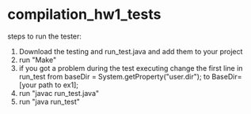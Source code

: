 # compilation_hw1_tests

steps to run the tester:
1. Download the testing and run_test.java and add them to your project 
2. run "Make"
3. if you got a problem during the test executing change the first line in run_test from   baseDir = System.getProperty("user.dir"); to BaseDir=[your path to ex1];
5. run "javac run_test.java"
6. run "java run_test"
